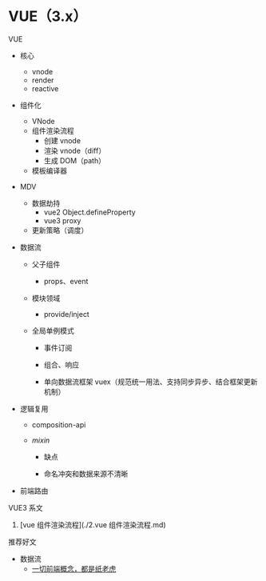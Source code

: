# VUE（3.x）

VUE

- 核心
  - vnode
  - render
  - reactive
  
- 组件化
  - VNode
  - 组件渲染流程
    - 创建 vnode
    - 渲染 vnode（diff）
    - 生成 DOM（path）
  - 模板编译器
  
- MDV

  - 数据劫持
    - vue2 Object.defineProperty
    - vue3 proxy
  - 更新策略（调度）
  
- 数据流

  - 父子组件
    
    - props、event
    
  - 模块领域

    - provide/inject

  - 全局单例模式  

    - 事件订阅
    - 组合、响应

    - 单向数据流框架 vuex（规范统一用法、支持同步异步、结合框架更新机制）
- 逻辑复用

  - composition-api

  - *mixin*

    - 缺点

    - 命名冲突和数据来源不清晰
  
- 前端路由



VUE3 系文

1. [vue 组件渲染流程](./2.vue 组件渲染流程.md)



推荐好文

- 数据流
  - [一切前端概念，都是纸老虎](https://mp.weixin.qq.com/s/oF-MJ39zh0-R65Q4vPX8Dw)



